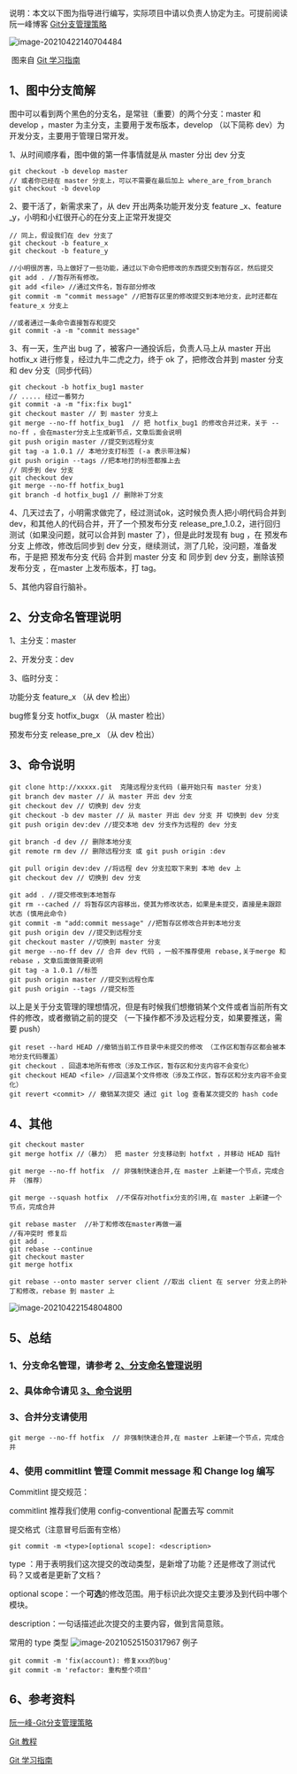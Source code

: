 说明：本文以下图为指导进行编写，实际项目中请以负责人协定为主。可提前阅读阮一峰博客 [Git分支管理策略](http://www.ruanyifeng.com/blog/2012/07/git.html)

![image-20210422140704484](https://i.loli.net/2021/04/22/uZcspjMy6F4PwLR.png)

​	图来自 [Git 学习指南](https://fe.rualc.com/note/git.html#git-jian-jie)

## 1、图中分支简解

图中可以看到两个黑色的分支名，是常驻（重要）的两个分支：master  和 develop ，master 为主分支，主要用于发布版本，develop （以下简称 dev）为开发分支，主要用于管理日常开发。

1、从时间顺序看，图中做的第一件事情就是从 master 分出 dev 分支

```
git checkout -b develop master
// 或者你已经在 master 分支上，可以不需要在最后加上 where_are_from_branch
git checkout -b develop 
```



2、要干活了，新需求来了，从 dev 开出两条功能开发分支 feature _x、feature _y，小明和小红很开心的在分支上正常开发提交

```
// 同上，假设我们在 dev 分支了
git checkout -b feature_x 
git checkout -b feature_y

//小明很厉害，马上做好了一些功能，通过以下命令把修改的东西提交到暂存区，然后提交
git add . //暂存所有修改。
git add <file> //通过文件名，暂存部分修改
git commit -m "commit message" //把暂存区里的修改提交到本地分支，此时还都在 feature_x 分支上

//或者通过一条命令直接暂存和提交
git commit -a -m "commit message"
```



3、有一天，生产出 bug 了，被客户一通投诉后，负责人马上从 master 开出 hotfix_x 进行修复，经过九牛二虎之力，终于 ok 了，把修改合并到 master 分支 和  dev 分支（同步代码）

```
git checkout -b hotfix_bug1 master
// ..... 经过一番努力
git commit -a -m "fix:fix bug1"
git checkout master // 到 master 分支上
git merge --no-ff hotfix_bug1  // 把 hotfix_bug1 的修改合并过来，关于 --no-ff ，会在master分支上生成新节点，文章后面会说明
git push origin master //提交到远程分支
git tag -a 1.0.1 // 本地分支打标签 (-a 表示带注解)
git push origin --tags //把本地打的标签都推上去
// 同步到 dev 分支
git checkout dev
git merge --no-ff hotfix_bug1
git branch -d hotfix_bug1 // 删除补丁分支
```

4、几天过去了，小明需求做完了，经过测试ok，这时候负责人把小明代码合并到 dev，和其他人的代码合并，开了一个预发布分支 release_pre_1.0.2，进行回归测试（如果没问题，就可以合并到 master 了），但是此时发现有 bug ，在 预发布分支 上修改，修改后同步到 dev 分支，继续测试，测了几轮，没问题，准备发布，于是把 预发布分支 代码 合并到 master 分支 和 同步到 dev 分支，删除该预发布分支 ，在master 上发布版本，打 tag。

5、其他内容自行脑补。

## <span id="分支命名管理说明">2、分支命名管理说明</span>

1、主分支：master

2、开发分支：dev

3、临时分支：

功能分支  feature_x    （从 dev 检出）

bug修复分支 hotfix_bugx  （从 master 检出）

预发布分支 release_pre_x （从 dev 检出）

## <span id="命令说明">3、命令说明</span>

```
git clone http://xxxxx.git  克隆远程分支代码 (最开始只有 master 分支)
git branch dev master // 从 master 开出 dev 分支
git checkout dev // 切换到 dev 分支
git checkout -b dev master // 从 master 开出 dev 分支 并 切换到 dev 分支
git push origin dev:dev //提交本地 dev 分支作为远程的 dev 分支

git branch -d dev // 删除本地分支
git remote rm dev // 删除远程分支 或 git push origin :dev

git pull origin dev:dev //将远程 dev 分支拉取下来到 本地 dev 上
git checkout dev // 切换到 dev 分支

git add . //提交修改到本地暂存
git rm --cached // 将暂存区内容移出，使其为修改状态，如果是未提交，直接是未跟踪状态 (慎用此命令)
git commit -m "add:commit message" //把暂存区修改合并到本地分支
git push origin dev //提交到远程分支
git checkout master //切换到 master 分支
git merge --no-ff dev // 合并 dev 代码 ，一般不推荐使用 rebase,关于merge 和 rebase ，文章后面做简要说明
git tag -a 1.0.1 //标签
git push origin master //提交到远程仓库
git push origin --tags //提交标签

```

以上是关于分支管理的理想情况，但是有时候我们想撤销某个文件或者当前所有文件的修改，或者撤销之前的提交 （一下操作都不涉及远程分支，如果要推送，需要 push）

``` 
git reset --hard HEAD //撤销当前工作目录中未提交的修改 （工作区和暂存区都会被本地分支代码覆盖）
git checkout . 回退本地所有修改（涉及工作区，暂存区和分支内容不会变化）
git checkout HEAD <file> //回退某个文件修改（涉及工作区，暂存区和分支内容不会变化）
git revert <commit> // 撤销某次提交 通过 git log 查看某次提交的 hash code
```

## 4、其他

```
git checkout master
git merge hotfix //（暴力） 把 master 分支移动到 hotfxt ，并移动 HEAD 指针

git merge --no-ff hotfix  // 非强制快速合并,在 master 上新建一个节点，完成合并 （推荐）

git merge --squash hotfix  //不保存对hotfix分支的引用,在 master 上新建一个节点，完成合并
```



```
git rebase master  //补丁和修改在master再做一遍
//有冲突时 修复后 
git add .
git rebase --continue
git checkout master 
git merge hotfix

git rebase --onto master server client //取出 client 在 server 分支上的补丁和修改，rebase 到 master 上
```

![image-20210422154804800](https://i.loli.net/2021/04/22/9SbzjD8BRuZQL2O.png)

## 5、总结

### 1、分支命名管理，请参考 [2、分支命名管理说明](#分支命名管理说明)

### 2、具体命令请见 [3、命令说明](#命令说明)

### 3、合并分支请使用 

```
git merge --no-ff hotfix  // 非强制快速合并,在 master 上新建一个节点，完成合并
```

### 4、使用 commitlint 管理 Commit message 和 Change log 编写

Commitlint 提交规范：

commitlint 推荐我们使用 config-conventional 配置去写 commit

提交格式（注意冒号后面有空格）

```
git commit -m <type>[optional scope]: <description>
```

type ：用于表明我们这次提交的改动类型，是新增了功能？还是修改了测试代码？又或者是更新了文档？ 

optional scope：一个**可选**的修改范围。用于标识此次提交主要涉及到代码中哪个模块。

description：一句话描述此次提交的主要内容，做到言简意赅。

常用的 type 类型
![image-20210525150317967](https://i.loli.net/2021/05/25/FqxveX7Vh2dPGLl.png)
例子

```
git commit -m 'fix(account): 修复xxx的bug'
git commit -m 'refactor: 重构整个项目'
```



## 6、参考资料

[阮一峰-Git分支管理策略](http://www.ruanyifeng.com/blog/2012/07/git.html)

[Git 教程](https://www.runoob.com/git/git-tutorial.html)

[Git 学习指南](https://fe.rualc.com/note/git.html#git-jian-jie)

